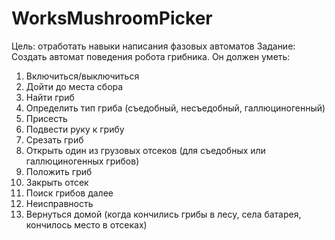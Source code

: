 # WorksMushroomPicker
Цель: отработать навыки написания фазовых автоматов
Задание: Создать автомат поведения робота грибника. Он должен уметь:
1.	Включиться/выключиться
2.	Дойти до места сбора
3.	Найти гриб 
4.	Определить тип гриба (съедобный, несъедобный, галлюциногенный)
5.	Присесть 
6.	Подвести руку к грибу
7.	Срезать гриб
8.	Открыть один из грузовых отсеков (для съедобных или галлюциногенных грибов)
9.	Положить гриб
10.	Закрыть отсек
11.	Поиск грибов далее
12.	Неисправность
13.	Вернуться домой (когда кончились грибы в лесу, села батарея, кончилось место в отсеках)
